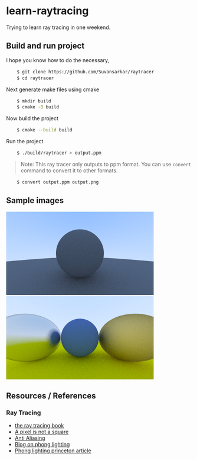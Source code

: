 # learn-raytracing

Trying to learn ray tracing in one weekend.

## Build and run project

I hope you know how to do the necessary, 
```bash
    $ git clone https://github.com/Suvansarkar/raytracer
    $ cd raytracer
```

Next generate make files using cmake
```bash
    $ mkdir build
    $ cmake -B build
```

Now build the project
```bash
    $ cmake --build build
```

Run the project
```bash
    $ ./build/raytracer > output.ppm
```

> Note: This ray tracer only outputs to ppm format. You can use `convert` command to convert it to other formats.

```bash
    $ convert output.ppm output.png
```

## Sample images

![first render](./images/diffuse.png)
![metal example](./images/metal.png)

## Resources / References

### Ray Tracing
- [the ray tracing book](https://raytracing.github.io/books/RayTracingInOneWeekend.html)
- [A pixel is not a square](https://www.researchgate.net/publication/244986797_A_Pixel_Is_Not_A_Little_Square_A_Pixel_Is_Not_A_Little_Square_A_Pixel_Is_Not_A_Little_Square)
- [Anti Aliasing](https://www.geeksforgeeks.org/antialiasing/)
- [Blog on phong lighting](https://paroj.github.io/gltut/Illumination/Tut11%20Phong%20Model.html)
- [Phong lighting princeton article](https://www.cs.princeton.edu/courses/archive/fall03/cs526/papers/lafortune94.pdf)
